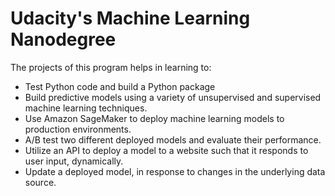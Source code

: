 # Udacity's Machine Learning Nanodegree

The projects of this program helps in learning to:
* Test Python code and build a Python package      
* Build predictive models using a variety of unsupervised and supervised machine learning techniques.       
* Use Amazon SageMaker to deploy machine learning models to production environments.      
* A/B test two different deployed models and evaluate their performance.       
* Utilize an API to deploy a model to a website such that it responds to user input, dynamically.       
* Update a deployed model, in response to changes in the underlying data source.
